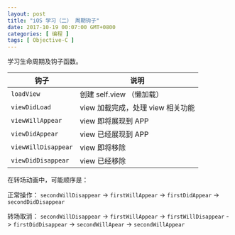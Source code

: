 ```yaml
---
layout: post
title: "iOS 学习（二） 周期钩子"
date: 2017-10-19 00:07:00 GMT+0800
categories: [ 编程 ]
tags: [ Objective-C ]
---
```


学习生命周期及钩子函数。

<!-- more -->

| 钩子                  | 说明                     |
|---------------------|------------------------|
| `loadView`          | 创建 self.view （懒加载）     |
| `viewDidLoad`       | view 加载完成，处理 view 相关功能 |
| `viewWillAppear`    | view 即将展现到 APP         |
| `viewDidAppear`     | view 已经展现到 APP         |
| `viewWillDisappear` | view 即将移除              |
| `viewDidDisappear`  | view 已经移除              |

在转场动画中，可能顺序是：

正常操作： `secondWillDisappear` -> `firstWillAppear` -> `firstDidAppear` -> `secondDidDisappear`

转场取消： `secondWillDisappear` -> `firstWillAppear` -> `firstWillDisappear` -> `firstDidDisappear` -> `secondWillApear` -> `secondWillAppear`

